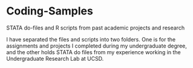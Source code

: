 # Coding-Samples
STATA do-files and R scripts from past academic projects and research

I have separated the files and scripts into two folders. One is for the assignments and projects I completed during my undergraduate degree, and the other holds STATA do files from my experience working in the Undergraduate Research Lab at UCSD.
